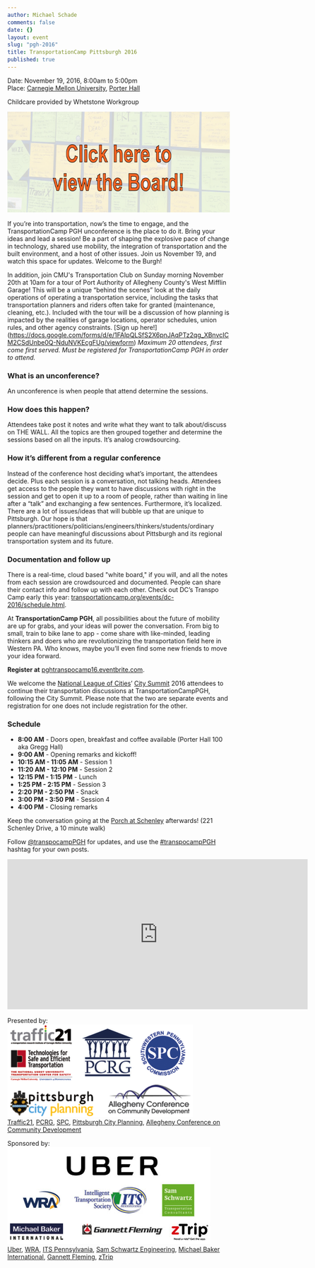 ```yaml
---
author: Michael Schade
comments: false
date: {}
layout: event
slug: "pgh-2016"
title: TransportationCamp Pittsburgh 2016
published: true
---
```

Date: November 19, 2016, 8:00am to 5:00pm<br>
Place: [Carnegie Mellon University](http://www.cmu.edu/), [Porter Hall](http://www.myatlascms.com/map/index.php?id=192#!s/key=Porter%20Hall?m/72750)

Childcare provided by Whetstone Workgroup

<a href="https://docs.google.com/spreadsheets/d/1pBSDfHknH6AyQs77eUL4Hz5ulJup9PFAbgsExmPEr18/pubhtml?gid=1321426310"><img src="board.png" alt="View the Board!" style="width:680px;height:228px;"></a>

If you’re into transportation, now’s the time to engage, and the TransportationCamp PGH unconference is the place to do it.  Bring your ideas and lead a session! Be a part of shaping the explosive pace of change in technology, shared use mobility, the integration of transportation and the built environment, and a host of other issues. Join us November 19, and watch this space for updates. Welcome to the Burgh!

In addition, join CMU's Transportation Club on Sunday morning November 20th at 10am for a tour of Port Authority of Allegheny County's West Mifflin Garage! This will be a unique “behind the scenes” look at the daily operations of operating a transportation service, including the tasks that transportation planners and riders often take for granted (maintenance, cleaning, etc.). Included with the tour will be a discussion of how planning is impacted by the realities of garage locations, operator schedules, union rules, and other agency constraints. 
[Sign up here!] (https://docs.google.com/forms/d/e/1FAIpQLSfS2X6pnJAqPTz2qg_XBnvcICM2CSdUnbe0Q-NduNVKEcgFUg/viewform) 
*Maximum 20 attendees, first come first served. Must be registered for TransportationCamp PGH in order to attend.*

### What is an unconference?
An unconference is when people that attend determine the sessions.  

### How does this happen?  
Attendees take post it notes and write what they want to talk about/discuss on THE WALL. All the topics are then grouped together and determine the sessions based on all the inputs.  It’s analog crowdsourcing.  

### How it’s different from a regular conference
Instead of the conference host deciding what’s important, the attendees decide.  Plus each session is a conversation, not talking heads.  Attendees get access to the people they want to have discussions with right in the session and get to open it up to a room of people, rather than waiting in line after a “talk” and exchanging a few sentences. Furthermore, it’s localized.  There are a lot of issues/ideas that will bubble up that are unique to Pittsburgh.   Our hope is that planners/practitioners/politicians/engineers/thinkers/students/ordinary people can have meaningful discussions about Pittsburgh and its regional transportation system and its future.

### Documentation and follow up
There is a real-time, cloud based "white board," if you will, and all the notes from each session are crowdsourced and documented.  People can share their contact info and follow up with each other.  Check out DC’s Transpo Camp early this year: [transportationcamp.org/events/dc-2016/schedule.html](http://transportationcamp.org/events/dc-2016/schedule.html).

At **TransportationCamp PGH**, all possibilities about the future of mobility are up for grabs, and your ideas will power the conversation. From big to small, train to bike lane to app - come share with like-minded, leading thinkers and doers who are revolutionizing the transportation field here in Western PA. Who knows, maybe you’ll even find some new friends to move your idea forward.

**Register at** [pghtranspocamp16.eventbrite.com](http://pghtranspocamp16.eventbrite.com/).

We welcome the [National League of Cities](http://www.nlc.org/)’ [City Summit](http://citysummit.nlc.org/) 2016 attendees to continue their transportation discussions at TransportationCampPGH, following the City Summit. Please note that the two are separate events and registration for one does not include registration for the other.

### Schedule

* **8:00 AM** - Doors open, breakfast and coffee available (Porter Hall 100 aka Gregg Hall)
* **9:00 AM** - Opening remarks and kickoff!
* **10:15 AM - 11:05 AM** - Session 1
* **11:20 AM - 12:10 PM** - Session 2
* **12:15 PM - 1:15 PM** - Lunch
* **1:25 PM - 2:15 PM** - Session 3
* **2:20 PM - 2:50 PM** - Snack
* **3:00 PM - 3:50 PM** - Session 4
* **4:00 PM** - Closing remarks

Keep the conversation going at the [Porch at Schenley](http://www.theporchatschenley.com/) afterwards! (221 Schenley Drive, a 10 minute walk)

Follow [@transpocampPGH](https://twitter.com/transpocampPGH) for updates, and use the  [#transpocampPGH](https://twitter.com/search?q=%23transpocampPGH) hashtag for your own posts. 

<iframe src="https://www.google.com/maps/embed?pb=!1m16!1m12!1m3!1d3036.4762200321534!2d-79.94707243460327!3d40.44259562936226!2m3!1f0!2f0!3f0!3m2!1i1024!2i768!4f13.1!2m1!1sporter+hall+carnegie+mellon!5e0!3m2!1sen!2sus!4v1471321519621" width="680" height="340" frameborder="0" style="border:0" allowfullscreen></iframe>

Presented by:<br>
<img src="presenters.png" style="width:420px;height:210px;"><br>
<a href="http://traffic21.heinz.cmu.edu/">Traffic21</a>,
<a href="http://www.pcrg.org/">PCRG</a>,
<a href="http://www.spcregion.org/">SPC</a>,
<a href="http://pittsburghpa.gov/dcp/">Pittsburgh City Planning</a>,
<a href="http://www.alleghenyconference.org/">Allegheny Conference on Community Development</a>

Sponsored by:<br>
<img src="sponsors.png" style="width:460px;height:220px;"><br>
<a href="https://www.uber.com/">Uber</a>,
<a href="https://www.wrallp.com/">WRA</a>,
<a href="http://www.itspennsylvania.com/">ITS Pennsylvania</a>,
<a href="http://samschwartz.com/">Sam Schwartz Engineering</a>,
<a href="http://www.mbakerintl.com/">Michael Baker International</a>,
<a href="http://www.gannettfleming.com/">Gannett Fleming</a>,
<a href="https://www.ztrip.com/">zTrip</a>
